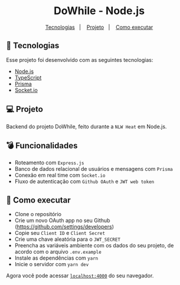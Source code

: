 <h1 align="center">
  DoWhile - Node.js
</h1>

<p align="center">
  <a href="#-tecnologias">Tecnologias</a>&nbsp;&nbsp;&nbsp;|&nbsp;&nbsp;&nbsp;
  <a href="#-projeto">Projeto</a>&nbsp;&nbsp;&nbsp;|&nbsp;&nbsp;&nbsp;
  <a href="#-como-executar">Como executar</a>
</p>

## 🧪 Tecnologias

Esse projeto foi desenvolvido com as seguintes tecnologias:

- [Node.js](https://nodejs.org/en/)
- [TypeScript](https://www.typescriptlang.org/)
- [Prisma](https://www.prisma.io/)
- [Socket.io](https://socket.io/)

## 💻 Projeto

Backend do projeto DoWhile, feito durante a `NLW Heat` em Node.js.

## 💣 Funcionalidades

- Roteamento com `Express.js`
- Banco de dados relacional de usuários e mensagens com `Prisma`
- Conexão em real time com `Socket.io`
- Fluxo de autenticação com `Github OAuth` e `JWT web token`

## 🚀 Como executar

- Clone o repositório
- Crie um novo OAuth app no seu Github (https://github.com/settings/developers)
- Copie seu `Client ID` e `Client Secret`
- Crie uma chave aleatória para o `JWT_SECRET`
- Preencha as variáveis ambiente com os dados do seu projeto, de acordo com o arquivo `.env.example`
- Instale as dependências com `yarn`
- Inicie o servidor com `yarn dev`

Agora você pode acessar [`localhost:4000`](http://localhost:4000) do seu navegador.
